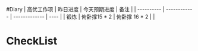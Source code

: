 #Diary 
| 高优工作项 | 昨日进度     | 今天预期进度  | 备注 |
| ---------- | ------------ | ------------- | ---- |
| 锻炼       | 俯卧撑15 \* 2 | 俯卧撑 16 \* 2 |      |


# CheckList

